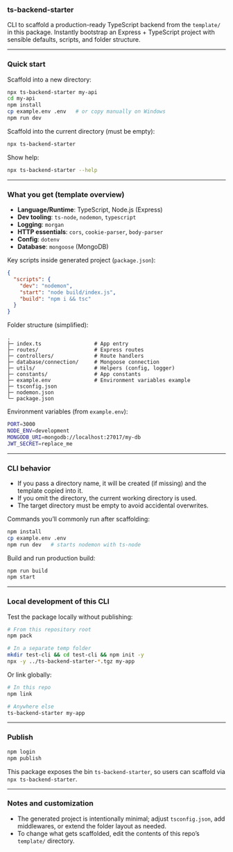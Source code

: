 ### ts-backend-starter

CLI to scaffold a production-ready TypeScript backend from the `template/` in this package. Instantly bootstrap an Express + TypeScript project with sensible defaults, scripts, and folder structure.

---

### Quick start

Scaffold into a new directory:
```bash
npx ts-backend-starter my-api
cd my-api
npm install
cp example.env .env   # or copy manually on Windows
npm run dev
```

Scaffold into the current directory (must be empty):
```bash
npx ts-backend-starter
```

Show help:
```bash
npx ts-backend-starter --help
```

---

### What you get (template overview)

- **Language/Runtime**: TypeScript, Node.js (Express)
- **Dev tooling**: `ts-node`, `nodemon`, `typescript`
- **Logging**: `morgan`
- **HTTP essentials**: `cors`, `cookie-parser`, `body-parser`
- **Config**: `dotenv`
- **Database**: `mongoose` (MongoDB)

Key scripts inside generated project (`package.json`):
```json
{
  "scripts": {
    "dev": "nodemon",
    "start": "node build/index.js",
    "build": "npm i && tsc"
  }
}
```

Folder structure (simplified):
```text
.
├─ index.ts                 # App entry
├─ routes/                  # Express routes
├─ controllers/             # Route handlers
├─ database/connection/     # Mongoose connection
├─ utils/                   # Helpers (config, logger)
├─ constants/               # App constants
├─ example.env              # Environment variables example
├─ tsconfig.json
├─ nodemon.json
└─ package.json
```

Environment variables (from `example.env`):
```bash
PORT=3000
NODE_ENV=development
MONGODB_URI=mongodb://localhost:27017/my-db
JWT_SECRET=replace_me
```

---

### CLI behavior

- If you pass a directory name, it will be created (if missing) and the template copied into it.
- If you omit the directory, the current working directory is used.
- The target directory must be empty to avoid accidental overwrites.

Commands you’ll commonly run after scaffolding:
```bash
npm install
cp example.env .env
npm run dev   # starts nodemon with ts-node
```

Build and run production build:
```bash
npm run build
npm start
```

---

### Local development of this CLI

Test the package locally without publishing:
```bash
# From this repository root
npm pack

# In a separate temp folder
mkdir test-cli && cd test-cli && npm init -y
npx -y ../ts-backend-starter-*.tgz my-app
```

Or link globally:
```bash
# In this repo
npm link

# Anywhere else
ts-backend-starter my-app
```

---

### Publish

```bash
npm login
npm publish
```

This package exposes the bin `ts-backend-starter`, so users can scaffold via `npx ts-backend-starter`.

---

### Notes and customization

- The generated project is intentionally minimal; adjust `tsconfig.json`, add middlewares, or extend the folder layout as needed.
- To change what gets scaffolded, edit the contents of this repo’s `template/` directory.


